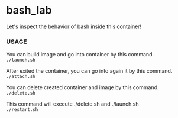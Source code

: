 # bash_lab

Let's inspect the behavior of bash inside this container!


### USAGE

You can build image and go into container by this command.  
```./launch.sh```

After exited the container, you can go into again it by this command.  
```./attach.sh```

You can delete created container and image by this command.  
```./delete.sh```

This command will execute ./delete.sh and ./launch.sh   
```./restart.sh```
